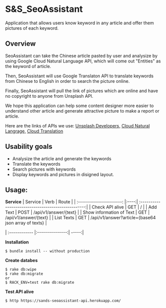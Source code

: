# S&S_SeoAssistant
Application that allows users know keyword in any article and offer them pictures of each keyword.

## Overview
SeoAssistant can take the Chinese article pasted by user and analysize by using Google Cloud Natural Language API, which will come out "Entities" as the keyword of article.

Then, SeoAssistant will use Google Translaton API to translate keywords from Chinese to English in order to search the picture online.

Finally, SeoAssistant will pull the link of pictures which are online and have no copyright to anyone from Unsplash API.

We hope this application can help some content designer more easier to understand other article and generate attractive picture to make a report or article.

Here are the links of APIs we use:
[Unsplash Developers,](https://unsplash.com/developers)
[Cloud Natural Langrage,](https://cloud.google.com/natural-language/docs/quickstart-client-libraries#client-libraries-usage-ruby)
[Cloud Translation](https://cloud.google.com/translate/docs/quickstart-client-libraries)

## Usability goals
* Analysize the article and generate the keywords
* Translate the keywords
* Search pictures with keywords
* Display keywords and pictures in disigned layout.

## Usage:

**Service**
| Service                  | Verb | Route                                               |
| :----------------------: |:----:| :--------------------------------------------------:|
| Check API alive          | GET  | /                                                   |
| Add Text                 | POST | /api/v1/answer/{text}                               |
| Show information of Text | GET  | /api/v1/answer/{text}                               |
| List Texts               | GET  | /api/v1/answer?article={base64 json array of texts} |

| :------------ |:---------------:| -----:|

**Installation**
```
$ bundle install -- without production
```

**Create databes**
```
$ rake db:wipe
$ rake db:migrate
or
$ RACK_ENV=test rake db:migrate
```

**Test API alive**
```
$ http https://sands-seoassistant-api.herokuapp.com/
```